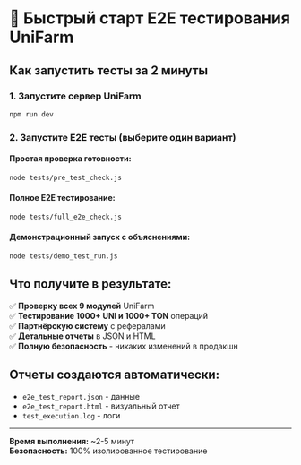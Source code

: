 # 🚀 Быстрый старт E2E тестирования UniFarm

## Как запустить тесты за 2 минуты

### 1. Запустите сервер UniFarm
```bash
npm run dev
```

### 2. Запустите E2E тесты (выберите один вариант)

#### Простая проверка готовности:
```bash
node tests/pre_test_check.js
```

#### Полное E2E тестирование:
```bash
node tests/full_e2e_check.js
```

#### Демонстрационный запуск с объяснениями:
```bash
node tests/demo_test_run.js
```

## Что получите в результате:

✅ **Проверку всех 9 модулей** UniFarm  
✅ **Тестирование 1000+ UNI и 1000+ TON** операций  
✅ **Партнёрскую систему** с рефералами  
✅ **Детальные отчеты** в JSON и HTML  
✅ **Полную безопасность** - никаких изменений в продакшн  

## Отчеты создаются автоматически:
- `e2e_test_report.json` - данные
- `e2e_test_report.html` - визуальный отчет  
- `test_execution.log` - логи

---
**Время выполнения:** ~2-5 минут  
**Безопасность:** 100% изолированное тестирование